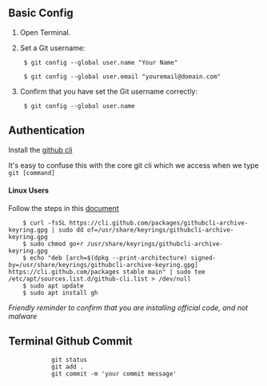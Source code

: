 ## Basic Config

1. Open Terminal.

2. Set a Git username:

        $ git config --global user.name "Your Name"

        $ git config --global user.email "youremail@domain.com"

3. Confirm that you have set the Git username correctly:

        $ git config --global user.name


## Authentication

Install the [github cli](https://github.com/cli/cli#installation)

It's easy to confuse this with the core git cli which we access when we type `git [command]`

#### Linux Users 

Follow the steps in this [document](https://github.com/cli/cli/blob/trunk/docs/install_linux.md)

        $ curl -fsSL https://cli.github.com/packages/githubcli-archive-keyring.gpg | sudo dd of=/usr/share/keyrings/githubcli-archive-keyring.gpg
        $ sudo chmod go+r /usr/share/keyrings/githubcli-archive-keyring.gpg
        $ echo "deb [arch=$(dpkg --print-architecture) signed-by=/usr/share/keyrings/githubcli-archive-keyring.gpg] https://cli.github.com/packages stable main" | sudo tee /etc/apt/sources.list.d/github-cli.list > /dev/null
        $ sudo apt update
        $ sudo apt install gh

*Friendly reminder to confirm that you are installing official code, and not malware*



## Terminal Github Commit

                git status
                git add .
                git commit -m 'your commit message'
